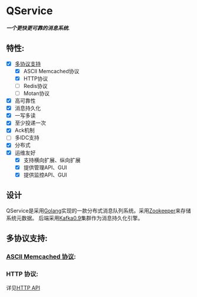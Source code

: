 # QService
***一个更快更可靠的消息系统.***<br>
## 特性:
  - [x] [多协议支持](#多协议支持)
    - [x] ASCII Memcached协议
    - [x] HTTP协议
    - [ ] Redis协议
    - [ ] Motan协议
  - [x] 高可靠性
  - [x] 消息持久化
  - [x] 一写多读
  - [x] 至少投递一次
  - [x] Ack机制
  - [ ] 多IDC支持
  - [x] 分布式
  - [x] 运维友好
    - [x] 支持横向扩展、纵向扩展
    - [x] 提供管理API、GUI
    - [x] 提供监控API、GUI

## 设计
QService是采用[Golang](https://github.com/golang/go)实现的一款分布式消息队列系统。采用[Zookeeper](https://zookeeper.apache.org)来存储系统元数据。
后端采用[Kafka0.9](https://kafka.apache.org)集群作为消息持久化引擎。

## 多协议支持:
### [ASCII Memcached 协议](https://github.com/memcached/memcached/blob/master/doc/protocol.txt):
<!-- When we use [ascii memcached protocol](https://github.com/memcached/memcached/blob/master/doc/protocol.txt), we can read or write a message to a queue by `get` or `set` command. -->

### HTTP 协议:
详见[HTTP API](https://github.com/weibocom/wqs/blob/master/docs/httpapi.md)
